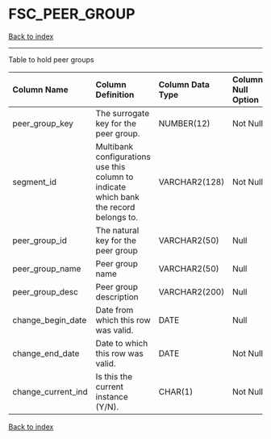 # FSC_PEER_GROUP

[Back to index](./index.md)

---

Table to hold peer groups

| Column Name        | Column Definition                                                                      | Column Data Type   | Column Null Option   | PK   | FK   |
|:-------------------|:---------------------------------------------------------------------------------------|:-------------------|:---------------------|:-----|:-----|
| peer_group_key     | The surrogate key for the peer group.                                                  | NUMBER(12)         | Not Null             | Yes  | No   |
| segment_id         | Multibank configurations use this column to indicate which bank the record belongs to. | VARCHAR2(128)      | Not Null             | Yes  | No   |
| peer_group_id      | The natural key for the peer group                                                     | VARCHAR2(50)       | Null                 | No   | No   |
| peer_group_name    | Peer group name                                                                        | VARCHAR2(50)       | Null                 | No   | No   |
| peer_group_desc    | Peer group description                                                                 | VARCHAR2(200)      | Null                 | No   | No   |
| change_begin_date  | Date from which this row was valid.                                                    | DATE               | Null                 | No   | No   |
| change_end_date    | Date to which this row was valid.                                                      | DATE               | Not Null             | No   | No   |
| change_current_ind | Is this the current instance (Y/N).                                                    | CHAR(1)            | Not Null             | No   | No   |

[Back to index](./index.md)